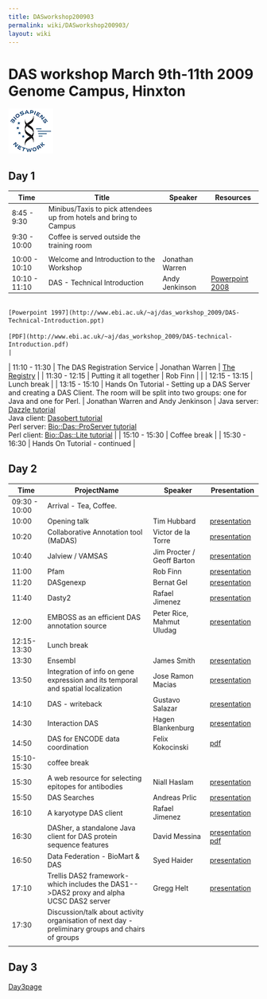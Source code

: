 ```yaml
---
title: DASworkshop200903
permalink: wiki/DASworkshop200903/
layout: wiki
---
```


DAS workshop March 9th-11th 2009 Genome Campus, Hinxton
=======================================================

![BioSapiens Network](Biosapiens_final.gif "BioSapiens Network")

Day 1
-----

| Time          | Title                                                                                                                                         | Speaker                            | Resources                                                                                                                                                  |
|---------------|-----------------------------------------------------------------------------------------------------------------------------------------------|------------------------------------|------------------------------------------------------------------------------------------------------------------------------------------------------------|
| 8:45 - 9:30   | Minibus/Taxis to pick attendees up from hotels and bring to Campus                                                                            |
| 9:30 - 10:00  | Coffee is served outside the training room                                                                                                    |
||
| 10:00 - 10:10 | Welcome and Introduction to the Workshop                                                                                                      | Jonathan Warren                    |                                                                                                                                                            |
| 10:10 - 11:10 | DAS - Technical Introduction                                                                                                                  | Andy Jenkinson                     | [Powerpoint 2008](http://www.ebi.ac.uk/~aj/das_workshop_2009/DAS-Technical-Introduction.pptx)                                                              
                                                                                                                                                                                                      [Powerpoint 1997](http://www.ebi.ac.uk/~aj/das_workshop_2009/DAS-Technical-Introduction.ppt)                                                                
                                                                                                                                                                                                      [PDF](http://www.ebi.ac.uk/~aj/das_workshop_2009/DAS-technical-Introduction.pdf)                                                                            |
| 11:10 - 11:30 | The DAS Registration Service                                                                                                                  | Jonathan Warren                    | [The Registry](http://www.biodas.org/wiki/DASworkshop200802:intro_tutorial#Finding_DAS_sources_.E2.80.93_the_DAS_Registry_Service_at_the_Sanger_Institute) |
| 11:30 - 12:15 | Putting it all together                                                                                                                       | Rob Finn                           |                                                                                                                                                            |
| 12:15 - 13:15 | Lunch break                                                                                                                                   |
| 13:15 - 15:10 | Hands On Tutorial - Setting up a DAS Server and creating a DAS Client. The room will be split into two groups: one for Java and one for Perl. | Jonathan Warren and Andy Jenkinson | Java server: [Dazzle tutorial](http://www.dasregistry.org/DazzleTutorial.jsp)                                                                              
                                                                                                                                                                                                      Java client: [Dasobert tutorial](http://www.dasregistry.org/DasobertTutorial.jsp)                                                                           
                                                                                                                                                                                                      Perl server: [Bio::Das::ProServer tutorial](http://www.ebi.ac.uk/~aj/das_workshop_2009/proserver_tutorial.html)                                             
                                                                                                                                                                                                      Perl client: [Bio::Das::Lite tutorial](http://www.ebi.ac.uk/~aj/das_workshop_2009/daslite_tutorial.html)                                                    |
| 15:10 - 15:30 | Coffee break                                                                                                                                  |
| 15:30 - 16:30 | Hands On Tutorial - continued                                                                                                                 |

Day 2
-----

| Time          | ProjectName                                                                                       | Speaker                    | Presentation                                                                                                                                                                                       |
|---------------|---------------------------------------------------------------------------------------------------|----------------------------|----------------------------------------------------------------------------------------------------------------------------------------------------------------------------------------------------|
| 09:30 - 10:00 | Arrival - Tea, Coffee.                                                                            |
| 10:00         | Opening talk                                                                                      | Tim Hubbard                | [presentation](http://www.sanger.ac.uk/Software/analysis/das/presentations/200903DASworkshop.ppt)                                                                                                  |
| 10:20         | Collaborative Annotation tool (MaDAS)                                                             | Victor de la Torre         | [presentation](http://www.sanger.ac.uk/Software/analysis/das/presentations/MaDAS_victor_de_la_torre.pptx)                                                                                          |
| 10:40         | Jalview / VAMSAS                                                                                  | Jim Procter / Geoff Barton | [presentation](http://www.sanger.ac.uk/Software/analysis/das/presentations/Jalview_2009_DAS.pdf)                                                                                                   |
| 11:00         | Pfam                                                                                              | Rob Finn                   | [presentation](http://www.sanger.ac.uk/Software/analysis/das/presentations/2009-das-talk-smith.ppt)                                                                                                |
| 11:20         | DASgenexp                                                                                         | Bernat Gel                 | [presentation](http://www.sanger.ac.uk/Software/analysis/das/presentations/DASGenExp3.ppt)                                                                                                         |
| 11:40         | Dasty2                                                                                            | Rafael Jimenez             | [presentation](http://www.sanger.ac.uk/Software/analysis/das/presentations/rjimenez_dasworkshop2009_dasty2.ppt)                                                                                    |
| 12:00         | EMBOSS as an efficient DAS annotation source                                                      | Peter Rice, Mahmut Uludag  | [presentation](http://www.sanger.ac.uk/Software/analysis/das/presentations/DAS-Rice-Uludag.ppt)                                                                                                    |
| 12:15-13:30   | Lunch break                                                                                       |
| 13:30         | Ensembl                                                                                           | James Smith                | [presentation](http://www.sanger.ac.uk/Software/analysis/das/presentations/2009-das-talk-smith.ppt)                                                                                                |
| 13:50         | Integration of info on gene expression and its temporal and spatial localization                  | Jose Ramon Macias          | [presentation](http://www.sanger.ac.uk/Software/analysis/das/presentations/20090310_DAS_Workshop_DASxVO.ppt)                                                                                       |
| 14:10         | DAS - writeback                                                                                   | Gustavo Salazar            | [presentation](http://www.sanger.ac.uk/Software/analysis/das/presentations/DAS_searches_20090310.pdf)                                                                                              |
| 14:30         | Interaction DAS                                                                                   | Hagen Blankenburg          | [presentation](http://www.sanger.ac.uk/Software/analysis/das/presentations/20090310_Blankenburg_DASMI.ppt)                                                                                         |
| 14:50         | DAS for ENCODE data coordination                                                                  | Felix Kokocinski           | [pdf](http://www.sanger.ac.uk/~fsk/DAS_workshop09.pdf)                                                                                                                                             |
| 15:10-15:30   | coffee break                                                                                      |
| 15:30         | A web resource for selecting epitopes for antibodies                                              | Niall Haslam               | [presentation](http://www.sanger.ac.uk/Software/analysis/das/presentations/NiallHaslamDAS2009.pdf)                                                                                                 |
| 15:50         | DAS Searches                                                                                      | Andreas Prlic              | [presentation](http://www.sanger.ac.uk/Software/analysis/das/presentations/DAS_searches_20090310.pdf)                                                                                              |
| 16:10         | A karyotype DAS client                                                                            | Rafael Jimenez             | [presentation](http://www.sanger.ac.uk/Software/analysis/das/presentations/rjimenez_dasworkshop2009_KDC.ppt)                                                                                       |
| 16:30         | DASher, a standalone Java client for DAS protein sequence features                                | David Messina              | [presentation](http://www.sanger.ac.uk/Software/analysis/das/presentations/Messina_DASconf09.keynote.zip) [pdf](http://www.sanger.ac.uk/Software/analysis/das/presentations/Messina_DASconf09.pdf) |
| 16:50         | Data Federation - BioMart & DAS                                                                   | Syed Haider                | [presentation](http://www.sanger.ac.uk/Software/analysis/das/presentations/BioMart_DAS_2009.ppt)                                                                                                   |
| 17:10         | Trellis DAS2 framework- which includes the DAS1--&gt;DAS2 proxy and alpha UCSC DAS2 server        | Gregg Helt                 | [presentation](http://www.sanger.ac.uk/Software/analysis/das/presentations/)                                                                                                                       |
| 17:30         | Discussion/talk about activity organisation of next day - preliminary groups and chairs of groups |                            |                                                                                                                                                                                                    |
||

Day 3
-----

[Day3page](http://www.biodas.org/wiki/DASworkshop200903Day3)
